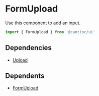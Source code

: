# FormUpload

Use this component to add an input.

```typescript
import { FormUpload } from '@cantinc/ui'
```

## Dependencies

- [Upload](/ui/interaction/upload)

## Dependents

- [FormUpload](/ui/forms/upload)
